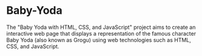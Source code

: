 # Baby-Yoda
The "Baby Yoda with HTML, CSS, and JavaScript" project aims to create an interactive web page that displays a representation of the famous character Baby Yoda (also known as Grogu) using web technologies such as HTML, CSS, and JavaScript.
